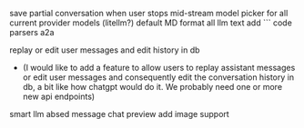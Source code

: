 save partial conversation when user stops mid-stream
model picker for all current provider models (litellm?) 
default MD format all llm text
add ``` code parsers
a2a

replay or edit user messages and edit history in db 
- (I would like to add a feature to allow users to replay assistant messages or edit user messages and consequently edit the conversation history in db, a bit like how chatgpt would do it. We probably need one or more new api endpoints)

smart llm absed message chat preview
add image support